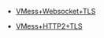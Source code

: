 - [VMess+Websocket+TLS](https://github.com/charlieethan/firewall-proxy/tree/master/English/V2ray/VMess/ws) 		

- [VMess+HTTP2+TLS](https://github.com/charlieethan/firewall-proxy/tree/master/English/V2ray/VMess/h2)  		